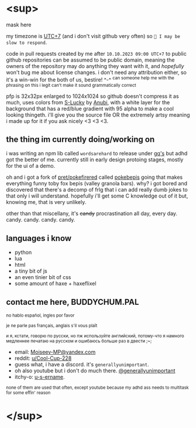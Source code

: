 # \<sup>
mask here

my timezone is [UTC+7](https://www.timeanddate.com/worldclock/timezone/utc7) (and i don't visit github very often) so  ``💭 I may be slow to respond``.

code in pull requests created by me after ``10.10.2023 09:00 UTC+7`` to public github repositories can be assumed to be public domain, meaning the owners of the repository may do anything they want with it, and _hopefully_ won't bug me about license changes. i don't need any attribution either, so it's a win-win for the both of us, bestire! ^-^ <!--best tire ftw--> <sup>can someone help me with the phrasing on this i legit can't make it sound grammatically correct</sup>

pfp is 32x32px enlarged to 1024x1024 so github doesn't compress it as much, uses colors from [S-Lucky](https://lospec.com/palette-list/s-lucky) by [Anubi](https://lospec.com/anubi), with a white layer for the background that has a red/blue gradient with 95 alpha to make a cool looking thingeth. i'll give you the source file OR the extremely artsy meaning i made up for it if you ask nicely <3 <3 <3.

## the thing im currently doing/working on
i was writing an npm lib called ``wordsarehard`` to release under [gq's](https://github.com/xxxqsq) but adhd got the better of me. currently still in early design protoing stages, mostly for the ui of a demo.

oh and i got a fork of [pret/pokefirered](https://github.com/pret/pokefirered) called [pokebepis](https://github.com/maska228/pokebepis) going that makes everything funny toby fox bepis (valley granola bars). why? i got bored and discovered that there's a decomp of frlg that i can add really dumb jokes to that only i will understand. hopefully i'll get some C knowledge out of it but, knowing me, that is very unlikely.

other than that miscellany, it's ~~candy~~ procrastination all day, every day. candy. candy. candy. candy.

## languages i know
- python
- lua
- html
- a tiny bit of js
- an even tinier bit of css
- some amount of haxe + haxeflixel
<!-- - oh and also like absolutely no experience with c-like languages -->

## contact me here, BUDDYCHUM.PAL
<sub>no hablo español, ingles por favor</sub>

<sub>je ne parle pas français, anglais s'il vous plaît</sub>

<sub>и я, кстати, говорю по русски, но пж используйте английский, потому-что я намного медленнее печатаю на русском и ошибаюсь больше раз в двести ;~;</sub>
- email: [Moiseev-MP@yandex.com](mailto:Moiseev-MP@yandex.com)
- reddit: [u/Cool-Cup-228](https://reddit.com/u/Cool-Cup-228)
- guess what, i have a discord. it's ``generallyunimportant``.
- oh also youtube but i don't do much there. [@generallyunimportant](https://youtube.com/@generallyunimportant)
- itchy-o: <!-- maybe it's the way you're dressed? maybe- may- ay- ayayayayayyayayayayayyayayay --> [u-s-ername](https://u-s-ername.itch.io).

<sup>none of them are used that often, except youtube because my adhd ass needs to multitask for some effin' reason</sup>
# \</sup>

